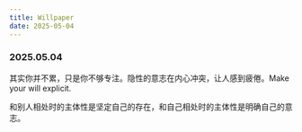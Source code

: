 ```yaml
---
title: Willpaper
date: 2025-05-04
---
```


### 2025.05.04

其实你并不累，只是你不够专注。隐性的意志在内心冲突，让人感到疲倦。Make your will explicit.

和别人相处时的主体性是坚定自己的存在，和自己相处时的主体性是明确自己的意志。